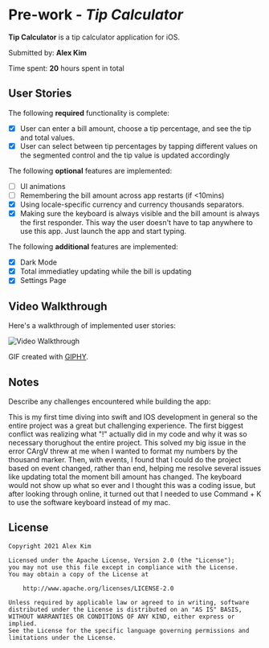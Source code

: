 
# Pre-work - *Tip Calculator*

**Tip Calculator** is a tip calculator application for iOS.

Submitted by: **Alex Kim**

Time spent: **20** hours spent in total

## User Stories

The following **required** functionality is complete:

* [X] User can enter a bill amount, choose a tip percentage, and see the tip and total values.
* [X] User can select between tip percentages by tapping different values on the segmented control and the tip value is updated accordingly

The following **optional** features are implemented:

* [ ] UI animations
* [ ] Remembering the bill amount across app restarts (if <10mins)
* [X] Using locale-specific currency and currency thousands separators.
* [X] Making sure the keyboard is always visible and the bill amount is always the first responder. This way the user doesn't have to tap anywhere to use this app. Just launch the app and start typing.

The following **additional** features are implemented:

- [X] Dark Mode
- [X] Total immediatley updating while the bill is updating
- [X] Settings Page

## Video Walkthrough

Here's a walkthrough of implemented user stories:

<img src='https://media.giphy.com/media/ZDOK3mxypC0HRFvuRu/giphy.gif' title='Video Walkthrough' width='' alt='Video Walkthrough' />

GIF created with [GIPHY](http://giphy.com/).

## Notes

Describe any challenges encountered while building the app:

This is my first time diving into swift and IOS development in general so the entire project was a great but challenging experience. The first biggest conflict was realizing what "!" actually did in my code and why it was so necessary thorughout the entire project. This solved my big issue in the error CArgV threw at me when I wanted to format my numbers by the thousand marker. Then, with events, I found that I could do the project based on event changed, rather than end, helping me resolve several issues like updating total the moment bill amount has changed. 
The keyboard would not show up what so ever and I thought this was a coding issue, but after looking through online, it turned out that I needed to use Command + K to use the software keyboard instead of my mac. 


## License

    Copyright 2021 Alex Kim

    Licensed under the Apache License, Version 2.0 (the "License");
    you may not use this file except in compliance with the License.
    You may obtain a copy of the License at

        http://www.apache.org/licenses/LICENSE-2.0

    Unless required by applicable law or agreed to in writing, software
    distributed under the License is distributed on an "AS IS" BASIS,
    WITHOUT WARRANTIES OR CONDITIONS OF ANY KIND, either express or implied.
    See the License for the specific language governing permissions and
    limitations under the License.
